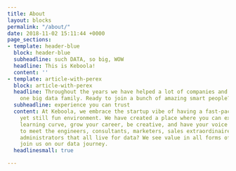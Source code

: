 ```yaml
---
title: About
layout: blocks
permalink: "/about/"
date: 2018-11-02 15:11:44 +0000
page_sections:
- template: header-blue
  block: header-blue
  subheadline: such DATA, so big, WOW
  headline: This is Keboola!
  content: ''
- template: article-with-perex
  block: article-with-perex
  headline: Throughout the years we have helped a lot of companies and have become
    one big data family. Ready to join a bunch of amazing smart people?
  subheadline: experience you can trust
  content: At Keboola, we embrace the startup vibe of having a fast-paced, challenging,
    yet still fun environment. We have created a place where you can expect a steep
    learning curve, grow your career, be creative, and have your voice heard. Ready
    to meet the engineers, consultants, marketers, sales extraordinaires, accountants,
    administrators that all live for data? We see value in all forms of data, so come
    join us on our data journey.
  headlinesmall: true

---
```

